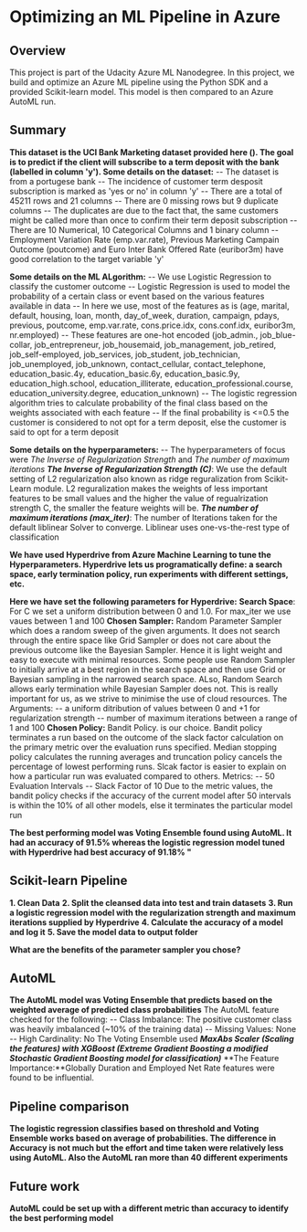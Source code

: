 # Optimizing an ML Pipeline in Azure

## Overview
This project is part of the Udacity Azure ML Nanodegree.
In this project, we build and optimize an Azure ML pipeline using the Python SDK and a provided Scikit-learn model.
This model is then compared to an Azure AutoML run.

## Summary
**This dataset is the UCI Bank Marketing dataset provided here ().
The goal is to predict if the client will subscribe to a term deposit with the bank (labelled in column 'y').
Some details on the dataset:**
-- The dataset is from a portugese bank
-- The incidence of customer term desposit subscription is marked as 'yes or no' in column 'y'
-- There are a total of 45211 rows and 21 columns
-- There are 0 missing rows but 9 duplicate columns
-- The duplicates are due to the fact that, the same customers might be called more than once to confirm their term deposit subscription
-- There are 10 Numerical, 10 Categorical Columns and 1 binary column
-- Employment Variation Rate (emp.var.rate), Previous Marketing Campain Outcome (poutcome) and Euro Inter Bank Offered Rate (euribor3m) have good correlation to the target variable 'y'

**Some details on the ML ALgorithm:**
-- We use Logistic Regression to classify the customer outcome
-- Logistic Regression is used to model the probability of a certain class or event based on the various features available in data
-- In here we use, most of the features as is (age, marital, default, housing, loan, month, day_of_week, duration, campaign, pdays, previous, poutcome, emp.var.rate, cons.price.idx, cons.conf.idx, euribor3m, nr.employed)
-- These features are one-hot encoded (job_admin., job_blue-collar, job_entrepreneur, job_housemaid, job_management, job_retired, job_self-employed, job_services, job_student, job_technician, job_unemployed, job_unknown, contact_cellular, contact_telephone, education_basic.4y, education_basic.6y, education_basic.9y, education_high.school, education_illiterate, education_professional.course, education_university.degree, education_unknown)
-- The logistic regression algorithm tries to calculate probability of the final class based on the weights associated with each feature
-- If the final probability is <=0.5 the customer is considered to not opt for a term deposit, else the customer is said to opt for a term deposit

**Some details on the hyperparameters:**
-- The hyperparameters of focus were *The Inverse of Regularization Strength* and *The number of maximum iterations*
***The Inverse of Regularization Strength (C)***: We use the default setting of L2 regularization also known as ridge reguralization from Scikit-Learn module. L2 reguralization makes the weights of less important features to be small values and the higher the value of regualrization strength C, the smaller the feature weights will be.
***The number of maximum iterations (max_iter)***:  The number of Iterations taken for the default liblinear Solver to converge. Liblinear uses one-vs-the-rest type of classification

**We have used Hyperdrive from Azure Machine Learning to tune the Hyperparameters. Hyperdrive lets us programatically define: a search space, early termination policy, run experiments with different settings, etc.**

**Here we have set the following parameters for Hyperdrive:**
**Search Space**: For C we set a uniform distribution between 0 and 1.0. For max_iter we use vaues between 1 and 100
**Chosen Sampler:** Random Parameter Sampler which does a random sweep of the given arguments. It does not search through the entire space like Grid Sampler or does not care about the previous outcome like the Bayesian Sampler. Hence it is light weight and easy to execute with minimal resources. Some people use Random Sampler to initially arrive at a best region in the search space and then use Grid or Bayesian sampling in the narrowed search space. ALso, Random Search allows early termination while Bayesian Sampler does not. This is really important for us, as we strive to minimise the use of cloud resources.
The Arguments:
 -- a uniform ditribution of values between 0 and +1 for regularization strength
 -- number of maximum iterations between a range of 1 and 100
**Chosen Policy:** Bandit Policy. is our choice. Bandit policy terminates a run based on the outcome of the slack factor calculation on the primary metric over the evaluation runs specified. Median stopping policy calculates the running averages and truncation policy cancels the percentage of lowest performing runs. Slcak factor is easier to explain on how a particular run was evaluated compared to others. 
Metrics:
 -- 50 Evaluation Intervals
 -- Slack Factor of 10
Due to the metric values, the bandit policy checks if the accuracy of the current model after 50 intervals is within the 10% of all other models, else it terminates the particular model run
 
**The best performing model was Voting Ensemble found using AutoML. It had an accuracy of 91.5% whereas the logistic regression model tuned with Hyperdrive had best accuracy of 91.18% "**

## Scikit-learn Pipeline
**1. Clean Data**
**2. Split the cleansed data into test and train datasets**
**3. Run a logistic regression model with the regularization strength and maximum iterations supplied by Hyperdrive**
**4. Calculate the accuracy of a model and log it**
**5. Save the model data to output folder**

**What are the benefits of the parameter sampler you chose?**


## AutoML
**The AutoML model was Voting Ensemble that predicts based on the weighted average of predicted class probabilities**
The AutoML feature checked for the following:
-- Class Imbalance: The positive customer class was heavily imbalanced (~10% of the training data)
-- Missing Values: None
-- High Cardinality: No
The Voting Ensemble used ***MaxAbs Scaler (Scaling the features) with XGBoost (Extreme Gradient Boosting a modified Stochastic Gradient Boosting model for classification)***
**The Feature Importance:**Globally Duration and Employed Net Rate features were found to be influential. 

## Pipeline comparison
**The logistic regression classifies based on threshold and Voting Ensemble works based on average of probabilities.
The difference in Accuracy is not much but the effort and time taken were relatively less using AutoML.
Also the AutoML ran more than 40 different experiments**

## Future work
**AutoML could be set up with a different metric than accuracy to identify the best performing model**
